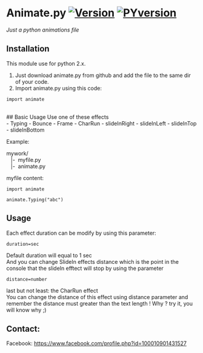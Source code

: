 # Animate.py [![Version](https://img.shields.io/badge/latest%20version-2-green.svg)](https://github.com/ZeroX-DG/Animate.py/tree/master/src/) [![PYversion](https://img.shields.io/badge/python-2.x-red.svg)](https://www.python.org/downloads/) 
*Just a python animations file*

## Installation
This module use for python 2.x.<br />
1. Just download animate.py from github and add the file to the same dir of your code.<br />
2. Import animate.py using this code: 
```
import animate
```
<br />
## Basic Usage
Use one of these effects<br />
- Typing
- Bounce
- Frame
- CharRun
- slideInRight
- slideInLeft
- slideInTop
- slideInBottom

Example:

mywork/ <br>
&nbsp;&nbsp;&nbsp;|-&nbsp;&nbsp;myfile.py<br>
&nbsp;&nbsp;&nbsp;|-&nbsp;&nbsp;animate.py<br>

myfile content:

```
import animate

animate.Typing("abc")
```

## Usage
Each effect duration can be modify by using this parameter:
```
duration=sec
```
Default duration will equal to 1 sec <br />
And you can change SlideIn effects distance which is the point in the console that the slideIn efftect will stop by using the parameter
```
distance=number
```
last but not least: the CharRun effect<br />
You can change the distance of this effect using distance parameter and remember the distance must greater than the text length ! Why ? try it, you will know why ;)

## Contact:
Facebook: https://www.facebook.com/profile.php?id=100010901431527
